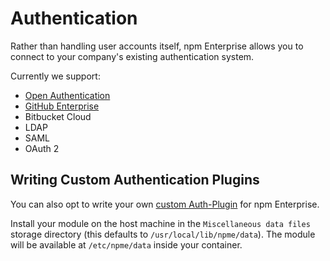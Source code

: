 # Authentication

Rather than handling user accounts itself, npm Enterprise allows
you to connect to your company's existing authentication system.

Currently we support:

- [Open Authentication]
- [GitHub Enterprise]
- Bitbucket Cloud
- LDAP
- SAML
- OAuth 2

## Writing Custom Authentication Plugins

You can also opt to write your own [custom Auth-Plugin] for npm Enterprise.

Install your module on the host machine in the `Miscellaneous data files` storage directory (this defaults to `/usr/local/lib/npme/data`). The module will be available at `/etc/npme/data` inside your container.

[GitHub Enterprise]: /up-and-running/auth/github.html
[Open Authentication]: /up-and-running/auth/open.html
[custom Auth-Plugin]: http://blog.npmjs.org/post/102037553745/writing-your-own-auth-plugins-for-npm-enterprise
